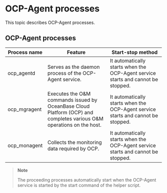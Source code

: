 # OCP-Agent processes

This topic describes OCP-Agent processes.

## OCP-Agent processes

| Process name | Feature | Start-stop method |
|---------------|----------------------------------|-----------------------------------|
| ocp_agentd | Serves as the daemon process of the OCP-Agent service.  | It automatically starts when the OCP-Agent service starts and cannot be stopped.  |
| ocp_mgragent | Executes the O&M commands issued by OceanBase Cloud Platform (OCP) and completes various O&M operations on the host.  | It automatically starts when the OCP-Agent service starts and cannot be stopped.  |
| ocp_monagent | Collects the monitoring data required by OCP.  | It automatically starts when the OCP-Agent service starts and cannot be stopped.  |

> **Note**
>
> The proceeding processes automatically start when the OCP-Agent service is started by the start command of the helper script.

